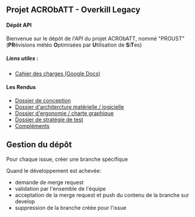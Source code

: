 ## Projet ACRObATT - Overkill Legacy
#### Dépôt API

Bienvenue sur le dépôt de _l'API_ du projet ACRObATT, nommé "PROUST" (**PR**évisions météo **O**ptimisées par **U**tilisation de **S**<span>i</span>**T**es)


##### Liens utiles :
- [Cahier des charges (Google Docs)](https://docs.google.com/document/d/1XrE5-10ZZwLMN_B-kP19TFNGTR1UTy_TMBBDvOk-PLI/edit)

#### Les Rendus

- [Dossier de conception](https://git.unistra.fr/3-overkill_legacy/ACRObATT_api/blob/develop/docs/PROUST%20-%20Conception%20(Overkill%20Legacy).pdf)
- [Dossier d'architercture matérielle / logicielle ](https://git.unistra.fr/3-overkill_legacy/ACRObATT_api/blob/develop/docs/PROUST%20-%20Architecture%20mat%C3%A9rielle%20et%20logicielle%20(Overkill%20Legacy).pdf)
- [Dossier d'ergonomie / charte graphique](https://git.unistra.fr/3-overkill_legacy/ACRObATT_api/blob/develop/docs/PROUST%20-%20Ergonomie%20et%20charte%20graphique%20(Overkill%20Legacy).pdf)
- [Dossier de stratégie de test](https://git.unistra.fr/3-overkill_legacy/ACRObATT_api/blob/develop/docs/PROUST%20-%20Strat%C3%A9gie%20de%20tests%20(Overkill%20Legacy).pdf)
- [Compléments](https://git.unistra.fr/3-overkill_legacy/ACRObATT_api/blob/develop/docs/PROUST%20-%20Compl%C3%A9ments%20(Overkill%20Legacy).pdf) 

## Gestion du dépôt

Pour chaque issue, créer une branche spécifique

Quand le développement est achevée:

- demande de merge request
- validation par l'ensemble de l'équipe
- acceptation de la merge request et push du contenu de la branche sur develop
- suppression de la branche créée pour l'issue
